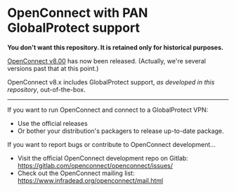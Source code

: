 # OpenConnect with PAN GlobalProtect support

**You don't want this repository. It is retained only for historical purposes.**

[OpenConnect v8.00](http://lists.infradead.org/pipermail/openconnect-devel/2019-January/005178.html) has
now been released. (Actually, we're several versions past that at this point.)

OpenConnect v8.x includes GlobalProtect support, _as developed in this repository_, out-of-the-box.

-----

If you want to run OpenConnect and connect to a GlobalProtect VPN:

* Use the official releases
* Or bother your distribution's packagers to release up-to-date package.

If you want to report bugs or contribute to OpenConnect development…

* Visit the official OpenConnect development repo on Gitlab: https://gitlab.com/openconnect/openconnect/issues/
* Check out the OpenConnect mailing list: https://www.infradead.org/openconnect/mail.html